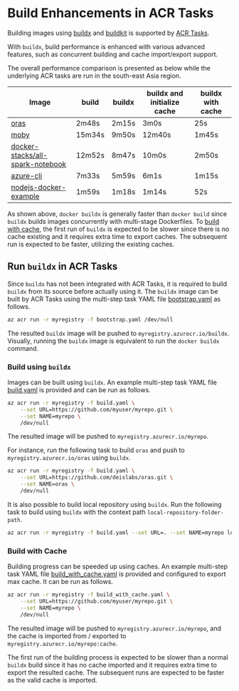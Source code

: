 # Build Enhancements in ACR Tasks

Building images using [buildx](<https://github.com/docker/buildx>) and [buildkit](<https://github.com/moby/buildkit>) is supported by [ACR Tasks](<https://aka.ms/acr/tasks>).

With `buildx`, build performance is enhanced with various advanced features, such as concurrent building and cache import/export support.

The overall performance comparison is presented as below while the underlying ACR tasks are run in the south-east Asia region.

| Image                                                        | build  | buildx | buildx and initialize cache | buildx with cache |
| ------------------------------------------------------------ | ------ | ------ | --------------------------- | ----------------- |
| [oras](<https://github.com/deislabs/oras>)                   | 2m48s  | 2m15s  | 3m0s                        | 25s               |
| [moby](<https://github.com/moby/moby>)                       | 15m34s | 9m50s  | 12m40s                      | 1m45s             |
| [docker-stacks/all-spark-notebook](<https://github.com/jupyter/docker-stacks/tree/master/all-spark-notebook>) | 12m52s | 8m47s  | 10m0s                       | 2m50s             |
| [azure-cli](<https://github.com/Azure/azure-cli>)            | 7m33s  | 5m59s  | 6m1s                        | 1m15s             |
| [nodejs-docker-example](<https://github.com/buildkite/nodejs-docker-example>) | 1m59s  | 1m18s  | 1m14s                       | 52s               |

As shown above, `docker buildx` is generally faster than `docker build` since `buildx` builds images concurrently with multi-stage Dockerfiles. To [build with cache](#build-with-cache), the first run of `buildx` is expected to be slower since there is no cache existing and it requires extra time to export caches. The subsequent run is expected to be faster, utilizing the existing caches.

## Run `buildx` in ACR Tasks

Since `buildx` has not been integrated with ACR Tasks, it is required to build `buildx` from its source before actually using it. The `buildx` image can be built by ACR Tasks using the multi-step task YAML file [bootstrap.yaml](bootstrap.yaml) as follows.

```sh
az acr run -r myregistry -f bootstrap.yaml /dev/null
```

The resulted `buildx` image will be pushed to `myregistry.azurecr.io/buildx`. Visually, running the `buildx` image is equivalent to run the `docker buildx` command.

### Build using `buildx`

Images can be built using `buildx`. An example multi-step task YAML file [build.yaml](build.yaml) is provided and can be run as follows.

```sh
az acr run -r myregistry -f build.yaml \
    --set URL=https://github.com/myuser/myrepo.git \
    --set NAME=myrepo \
    /dev/null
```

The resulted image will be pushed to `myregistry.azurecr.io/myrepo`.

For instance, run the following task to build `oras` and push to `myregistry.azurecr.io/oras` using `buildx`.

```sh
az acr run -r myregistry -f build.yaml \
    --set URL=https://github.com/deislabs/oras.git \
    --set NAME=oras \
    /dev/null
```

It is also possible to build local repository using `buildx`. Run the following task to build using `buildx` with the context path `local-repository-folder-path`.

```sh
az acr run -r myregistry -f build.yaml --set URL=. --set NAME=myrepo local-repository-folder-path
```

### Build with Cache

Building progress can be speeded up using caches. An example multi-step task YAML file [build_with_cache.yaml](build_with_cache.yaml) is provided and configured to export max cache. It can be run as follows.

```sh
az acr run -r myregistry -f build_with_cache.yaml \
    --set URL=https://github.com/myuser/myrepo.git \
    --set NAME=myrepo \
    /dev/null
```

The resulted image will be pushed to `myregistry.azurecr.io/myrepo`, and the cache is imported from / exported to `myregistry.azurecr.io/myrepo:cache`.

The first run of the building process is expected to be slower than a normal `buildx` build since it has no cache imported and it requires extra time to export the resulted cache. The subsequent runs are expected to be faster as the valid cache is imported.

